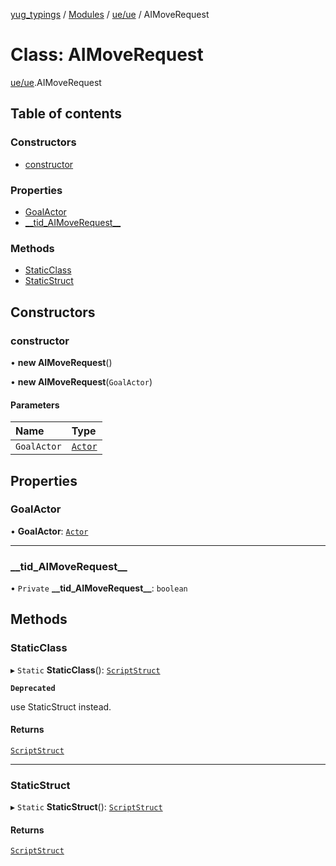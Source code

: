 [yug_typings](../README.md) / [Modules](../modules.md) / [ue/ue](../modules/ue_ue.md) / AIMoveRequest

# Class: AIMoveRequest

[ue/ue](../modules/ue_ue.md).AIMoveRequest

## Table of contents

### Constructors

- [constructor](ue_ue.AIMoveRequest.md#constructor)

### Properties

- [GoalActor](ue_ue.AIMoveRequest.md#goalactor)
- [\_\_tid\_AIMoveRequest\_\_](ue_ue.AIMoveRequest.md#__tid_aimoverequest__)

### Methods

- [StaticClass](ue_ue.AIMoveRequest.md#staticclass)
- [StaticStruct](ue_ue.AIMoveRequest.md#staticstruct)

## Constructors

### constructor

• **new AIMoveRequest**()

• **new AIMoveRequest**(`GoalActor`)

#### Parameters

| Name | Type |
| :------ | :------ |
| `GoalActor` | [`Actor`](ue_ue.Actor.md) |

## Properties

### GoalActor

• **GoalActor**: [`Actor`](ue_ue.Actor.md)

___

### \_\_tid\_AIMoveRequest\_\_

• `Private` **\_\_tid\_AIMoveRequest\_\_**: `boolean`

## Methods

### StaticClass

▸ `Static` **StaticClass**(): [`ScriptStruct`](ue_ue.ScriptStruct.md)

**`Deprecated`**

use StaticStruct instead.

#### Returns

[`ScriptStruct`](ue_ue.ScriptStruct.md)

___

### StaticStruct

▸ `Static` **StaticStruct**(): [`ScriptStruct`](ue_ue.ScriptStruct.md)

#### Returns

[`ScriptStruct`](ue_ue.ScriptStruct.md)
